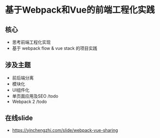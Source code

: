 # 基于Webpack和Vue的前端工程化实践

## 核心
* 思考前端工程化实现
* 基于 webpack flow & vue stack 的项目实践

## 涉及主题
* 前后端分离
* 模块化
* UI组件化
* 单页面应用及SEO /todo
* Webpack 2 /todo


## 在线slide
* https://yinchengzhi.com/slide/webpack-vue-sharing
